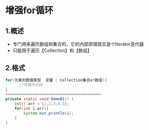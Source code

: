 # 增强for循环

## 1.概述

* 专门用来遍历数组和集合的，它的内部原理其实是个Iterator迭代器
* 只能用于遍历【Collection】和【数组】

## 2.格式

```java
for(元素的数据类型  变量 : Collection集合or数组){ 
      //写操作代码
}
==========================================
private static void demo01() {
    int[] arr = {1,2,3,4,5};
    for(int i:arr){
        System.out.println(i);
    }
}
```

